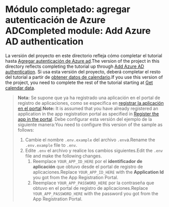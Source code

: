 # <a name="completed-module-add-azure-ad-authentication"></a><span data-ttu-id="cfdfa-101">Módulo completado: agregar autenticación de Azure AD</span><span class="sxs-lookup"><span data-stu-id="cfdfa-101">Completed module: Add Azure AD authentication</span></span>

<span data-ttu-id="cfdfa-102">La versión del proyecto en este directorio refleja cómo completar el tutorial hasta [Agregar autenticación de Azure ad](https://docs.microsoft.com/graph/training/php-tutorial?tutorial-step=3).</span><span class="sxs-lookup"><span data-stu-id="cfdfa-102">The version of the project in this directory reflects completing the tutorial up through [Add Azure AD authentication](https://docs.microsoft.com/graph/training/php-tutorial?tutorial-step=3).</span></span> <span data-ttu-id="cfdfa-103">Si usa esta versión del proyecto, deberá completar el resto del tutorial a partir de [obtener datos de calendario](https://docs.microsoft.com/graph/training/php-tutorial?tutorial-step=4).</span><span class="sxs-lookup"><span data-stu-id="cfdfa-103">If you use this version of the project, you need to complete the rest of the tutorial starting at [Get calendar data](https://docs.microsoft.com/graph/training/php-tutorial?tutorial-step=4).</span></span>

> <span data-ttu-id="cfdfa-104">**Nota:** Se supone que ya ha registrado una aplicación en el portal de registro de aplicaciones, como se especifica en [registrar la aplicación en el portal](https://docs.microsoft.com/graph/training/php-tutorial?tutorial-step=2).</span><span class="sxs-lookup"><span data-stu-id="cfdfa-104">**Note:** It is assumed that you have already registered an application in the app registration portal as specified in [Register the app in the portal](https://docs.microsoft.com/graph/training/php-tutorial?tutorial-step=2).</span></span> <span data-ttu-id="cfdfa-105">Debe configurar esta versión del ejemplo de la siguiente manera:</span><span class="sxs-lookup"><span data-stu-id="cfdfa-105">You need to configure this version of the sample as follows:</span></span>
>
> 1. <span data-ttu-id="cfdfa-106">Cambie el nombre `.env.example` del archivo `.env`a.</span><span class="sxs-lookup"><span data-stu-id="cfdfa-106">Rename the `.env.example` file to `.env`.</span></span>
> 1. <span data-ttu-id="cfdfa-107">Edite `.env` el archivo y realice los cambios siguientes.</span><span class="sxs-lookup"><span data-stu-id="cfdfa-107">Edit the `.env` file and make the following changes.</span></span>
>     1. <span data-ttu-id="cfdfa-108">Reemplace `YOUR_APP_ID_HERE` por el **identificador de aplicación** que obtuvo desde el portal de registro de aplicaciones.</span><span class="sxs-lookup"><span data-stu-id="cfdfa-108">Replace `YOUR_APP_ID_HERE` with the **Application Id** you got from the App Registration Portal.</span></span>
>     1. <span data-ttu-id="cfdfa-109">Reemplace `YOUR_APP_PASSWORD_HERE` por la contraseña que obtuvo en el portal de registro de aplicaciones.</span><span class="sxs-lookup"><span data-stu-id="cfdfa-109">Replace `YOUR_APP_PASSWORD_HERE` with the password you got from the App Registration Portal.</span></span>